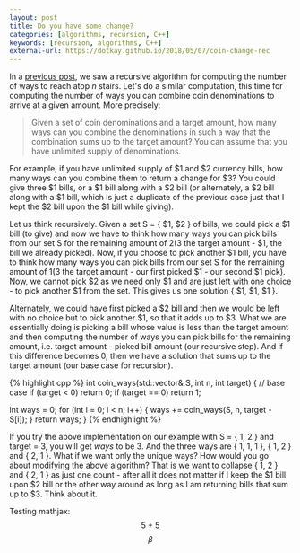 ```yaml
---
layout: post
title: Do you have some change?
categories: [algorithms, recursion, C++]
keywords: [recursion, algorithms, C++]
external-url: https://dotkay.github.io/2018/05/07/coin-change-rec
---
```


In a [previous post](https://dotkay.github.io/2018/05/05/climbing-stairs-recursively), we saw a recursive algorithm for computing the number of ways to reach atop _n_ stairs. Let's do a similar computation, this time for computing the number of ways you can combine coin denominations to arrive at a given amount. More precisely:

> Given a set of coin denominations and a target amount, how many ways can you combine the denominations in such a way that the combination sums up to the target amount? You can assume that you have unlimited supply of denominations.

For example, if you have unlimited supply of $1 and $2 currency bills, how many ways can you combine them to return a change for $3? You could give three $1 bills, or a $1 bill along with a $2 bill (or alternately, a $2 bill along with a $1 bill, which is just a duplicate of the previous case just that I kept the $2 bill upon the $1 bill while giving).

Let us think recursively. Given a set S = { $1, $2 } of bills, we could pick a $1 bill (to give) and now we have to think how many ways you can pick bills from our set S for the remaining amount of $2 ($3 the target amount - $1, the bill we already picked). Now, if you choose to pick another $1 bill, you have to think how many ways you can pick bills from our set S for the remaining amount of $1 ($3 the target amount - our first picked $1 - our second $1 pick). Now, we cannot pick $2 as we need only $1 and are just left with one choice - to pick another $1 from the set. This gives us one solution { $1, $1, $1 }. 

Alternately, we could have first picked a $2 bill and then we would be left with no choice but to pick another $1, so that it adds up to $3. What we are essentially doing is picking a bill whose value is less than the target amount and then computing the number of ways you can pick bills for the remaining amount, i.e. target amount - picked bill amount (our recursive step). And if this difference becomes 0, then we have a solution that sums up to the target amount (our base case for recursion).

{% highlight cpp %}
int coin_ways(std::vector<int>& S, int n, int target)
{
  // base case
  if (target < 0)
    return 0;
  if (target == 0)
    return 1;

  int ways = 0;
  for (int i = 0; i < n; i++)
  {
    ways += coin_ways(S, n, target - S[i]);
  }
  return ways;
}
{% endhighlight %}

If you try the above implementation on our example with S = { 1, 2 } and target = 3, you will get _ways_ to be 3. And the three ways are { 1, 1, 1 }, { 1, 2 } and { 2, 1 }. What if we want only the unique ways? How would you go about modifying the above algorithm? That is we want to collapse { 1, 2 } and { 2, 1 } as just one count - after all it does not matter if I keep the $1 bill upon $2 bill or the other way around as long as I am returning bills that sum up to $3. Think about it.

Testing mathjax: $$ 5 + 5 $$
$$
\beta
$$